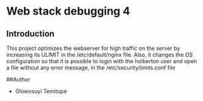 # Web stack debugging 4
## Introduction
This project optimizes the webserver for high traffic on the server by increasing its ULIMIT in the /etc/default/nginx file.
Also, it changes the OS configuration so that it is possible to login with the holberton user and open a file without any error message, in
the /etc/security/limits.conf file

##Author
- Olowosuyi Temitope

